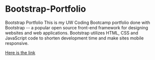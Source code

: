 # Bootstrap-Portfolio

Bootstrap Portfolio
This is my UW Coding Bootcamp portfolio done with Bootstrap -- a popular open source front-end framework for designing websites and web applications. Bootstrap utilizes HTML, CSS and JavaScript code to shorten development time and make sites mobile responsive.

[Here is the link](https://edfeld.github.io/Bootstrap-Portfolio/)
